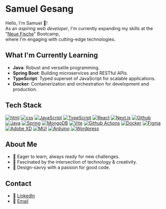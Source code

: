 # Samuel Gesang

Hello, I'm Samuel 👋!  
As an _aspiring web developer_, I'm currently expanding my skills at the "[Neue Fische](https://neuefische.de)" Bootcamp,  
where I'm engaging with cutting-edge technologies.

## What I'm Currently Learning
- **Java**: Robust and versatile programming.
- **Spring Boot**: Building microservices and RESTful APIs.
- **TypeScript**: Typed superset of JavaScript for scalable applications.
- **Docker**: Containerization and orchestration for development and production.

## Tech Stack
[<img src="https://skillicons.dev/icons?i=html" title="html" />](#) 
[<img src="https://skillicons.dev/icons?i=css" title="css" />](#) 
[<img src="https://skillicons.dev/icons?i=js" title="JavaScript" />](#) 
[<img src="https://skillicons.dev/icons?i=ts" title="TypeScript" />](#) 
[<img src="https://skillicons.dev/icons?i=react" title="React" />](#) 
[<img src="https://skillicons.dev/icons?i=nextjs" title="Next.js" />](#) 
[<img src="https://skillicons.dev/icons?i=github" title="Github" />](#) 
[<img src="https://skillicons.dev/icons?i=java" title="Java" />](#) 
[<img src="https://skillicons.dev/icons?i=spring" title="Spring" />](#) 
[<img src="https://skillicons.dev/icons?i=mongodb" title="MongoDB" />](#)
[<img src="https://skillicons.dev/icons?i=vite" title="Vite" />](#) 
[<img src="https://skillicons.dev/icons?i=githubactions" title="Github Actions" />](#) 
[<img src="https://skillicons.dev/icons?i=docker" title="Docker" />](#) 
[<img src="https://skillicons.dev/icons?i=figma" title="Figma" />](#)
[<img src="https://skillicons.dev/icons?i=xd" title="Adobe XD" />](#)
[<img src="https://skillicons.dev/icons?i=materialui" title="MUI" />](#)
[<img src="https://skillicons.dev/icons?i=arduino" title="Arduino" />](#)
[<img src="https://skillicons.dev/icons?i=wordpress" title="Wordpress" />](#)

## About Me
- 🚀 Eager to learn, always ready for new challenges.
- 🎨 Fascinated by the intersection of technology & creativity.
- 💼 Design-savvy with a passion for good code.

## Contact
- 🔗 [LinkedIn](https://www.linkedin.com/in/samuel-gesang/)
- 📧 [Email](mailto:sgesang@mailo.com)
